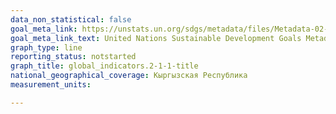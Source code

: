 ```yaml
---
data_non_statistical: false
goal_meta_link: https://unstats.un.org/sdgs/metadata/files/Metadata-02-01-01.pdf
goal_meta_link_text: United Nations Sustainable Development Goals Metadata (pdf 232kB)
graph_type: line
reporting_status: notstarted
graph_title: global_indicators.2-1-1-title
national_geographical_coverage: Кыргызская Республика
measurement_units: 

---
```

